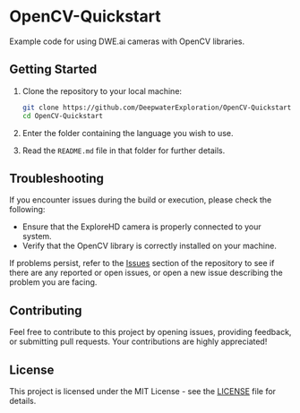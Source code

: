 # OpenCV-Quickstart
Example code for using DWE.ai cameras with OpenCV libraries.

## Getting Started
1. Clone the repository to your local machine:

    ```bash
    git clone https://github.com/DeepwaterExploration/OpenCV-Quickstart
    cd OpenCV-Quickstart
    ```

2. Enter the folder containing the language you wish to use.
3. Read the `README.md` file in that folder for further details.

## Troubleshooting

If you encounter issues during the build or execution, please check the following:

- Ensure that the ExploreHD camera is properly connected to your system.
- Verify that the OpenCV library is correctly installed on your machine.

If problems persist, refer to the [Issues](https://github.com/DeepwaterExploration/OpenCV-Quickstart/issues) section of the repository to see if there are any reported or open issues, or open a new issue describing the problem you are facing.

## Contributing

Feel free to contribute to this project by opening issues, providing feedback, or submitting pull requests. Your contributions are highly appreciated!

## License

This project is licensed under the MIT License - see the [LICENSE](../LICENSE) file for details.